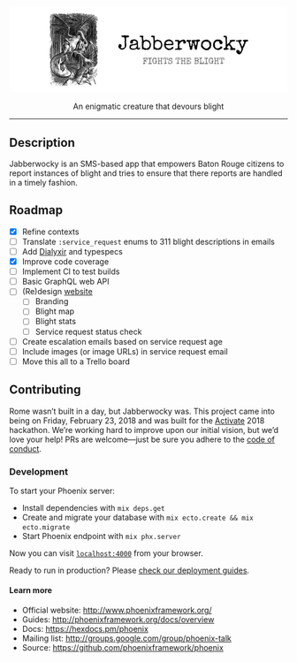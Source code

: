 <p align="center">
  <img src="https://raw.githubusercontent.com/ngscheurich/jabberwocky/master/nameplate.jpg" alt="Jabberwocky fights the blight">
</p>
<p align="center">
  An enigmatic creature that devours blight
</p>

---

## Description

Jabberwocky is an SMS-based app that empowers Baton Rouge citizens to report instances of blight and tries
to ensure that there reports are handled in a timely fashion.

## Roadmap

- [x] Refine contexts
- [ ] Translate `:service_request` enums to 311 blight descriptions in emails
- [ ] Add [Dialyxir](https://github.com/jeremyjh/dialyxir) and typespecs
- [x] Improve code coverage
- [ ] Implement CI to test builds
- [ ] Basic GraphQL web API
- [ ] (Re)design [website](https://github.com/ngscheurich/jabberwocky-site)
  - [ ] Branding
  - [ ] Blight map
  - [ ] Blight stats
  - [ ] Service request status check
- [ ] Create escalation emails based on service request age
- [ ] Include images (or image URLs) in service request email
- [ ] Move this all to a Trello board

## Contributing

Rome wasn’t built in a day, but Jabberwocky was. This project came into being on Friday, February 23, 2018
and was built for the [Activate](http://www.activateconf.com/) 2018 hackathon. We’re working hard to
improve upon our initial vision, but we’d love your help! PRs are welcome—just be sure you adhere to the
[code of conduct](https://github.com/ngscheurich/jabberwocky/blob/master/CODE_OF_CONDUCT.md).

### Development

To start your Phoenix server:

  * Install dependencies with `mix deps.get`
  * Create and migrate your database with `mix ecto.create && mix ecto.migrate`
  * Start Phoenix endpoint with `mix phx.server`

Now you can visit [`localhost:4000`](http://localhost:4000) from your browser.

Ready to run in production? Please [check our deployment guides](http://www.phoenixframework.org/docs/deployment).

#### Learn more

  * Official website: http://www.phoenixframework.org/
  * Guides: http://phoenixframework.org/docs/overview
  * Docs: https://hexdocs.pm/phoenix
  * Mailing list: http://groups.google.com/group/phoenix-talk
  * Source: https://github.com/phoenixframework/phoenix
